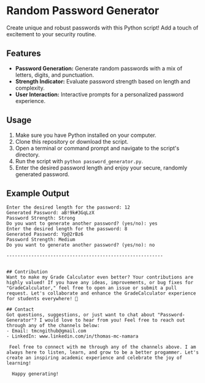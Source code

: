 # Random Password Generator

Create unique and robust passwords with this Python script! Add a touch of excitement to your security routine.

## Features

- **Password Generation:** Generate random passwords with a mix of letters, digits, and punctuation.
- **Strength Indicator:** Evaluate password strength based on length and complexity.
- **User Interaction:** Interactive prompts for a personalized password experience.

## Usage

1. Make sure you have Python installed on your computer.
2. Clone this repository or download the script.
3. Open a terminal or command prompt and navigate to the script's directory.
4. Run the script with `python password_generator.py`.
5. Enter the desired password length and enjoy your secure, randomly generated password.

## Example Output

```plaintext
Enter the desired length for the password: 12
Generated Password: aB!9k#3GqLzX
Password Strength: Strong
Do you want to generate another password? (yes/no): yes
Enter the desired length for the password: 8
Generated Password: Yp@2rBz6
Password Strength: Medium
Do you want to generate another password? (yes/no): no

---------------------------------------------------------


## Contribution
Want to make my Grade Calculator even better? Your contributions are highly valued! If you have any ideas, improvements, or bug fixes for "GradeCalculator," feel free to open an issue or submit a pull request. Let's collaborate and enhance the GradeCalculator experience for students everywhere! 🌟

## Contact
Got questions, suggestions, or just want to chat about "Password-Generator"? I would love to hear from you! Feel free to reach out through any of the channels below:
- Email: tmcngithub@gmail.com
- LinkedIn: www.linkedin.com/in/thomas-mc-namara

 Feel free to connect with me through any of the channels above. I am always here to listen, learn, and grow to be a better progammer. Let's create an inspiring academic experience and celebrate the joy of learning!

  Happy generating!
  

